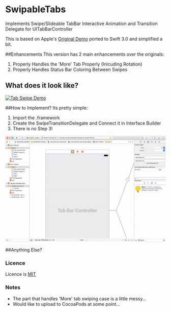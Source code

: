 # SwipableTabs
Implements Swipe/Slideable TabBar Interactive Animation and Transition Delegate for UITabBarController

This is based on Apple's [Original Demo](https://developer.apple.com/library/content/samplecode/CustomTransitions/Introduction/Intro.html) ported to Swift 3.0 and simplified a bit.

##Enhancements
This version has 2 main enhancements over the originals:

1. Properly Handles the 'More' Tab Properly (Inlcuding Rotation)
2. Properly Handles Status Bar Coloring Between Swipes

## What does it look like?
[![Tab Swipe Demo](README/TabSwipeDemo.gif)](Readme/TabSwipeDemo.mp4 "Tab Swipe Demo - Click to Watch!")


##How to Implement?
Its pretty simple: 

1. Import the .framework 
2. Create the SwipeTransitionDelegate and Connect it in Interface Builder
3. There is no Step 3!

[![Tab Swipe Demo](README/TabBar.gif)](Readme/TabBar.mp4 "Tab Swipe Demo - Click to Watch!")

##Anything Else?
### Licence
Licence is [MIT](LICENSE)

### Notes
- The part that handles 'More' tab swiping case is a little messy...
- Would like to upload to CocoaPods at some point...
